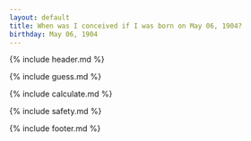 ```yaml
---
layout: default
title: When was I conceived if I was born on May 06, 1904?
birthday: May 06, 1904
---
```


{% include header.md %}

{% include guess.md %}

{% include calculate.md %}

{% include safety.md %}

{% include footer.md %}



